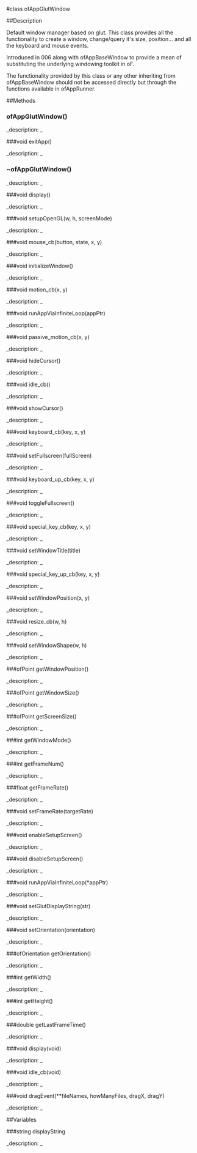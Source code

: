 #class ofAppGlutWindow


##Description








Default window manager based on glut. This class provides all the functionality to create a window, change/query it's size, position... and all the keyboard and mouse events.

Introduced in 006 along with ofAppBaseWindow to provide a mean of substituting the underlying windowing toolkit in oF.

The functionality provided by this class or any other inheriting from ofAppBaseWindow should not be accessed directly but through the functions available in ofAppRunner.










##Methods



### ofAppGlutWindow()

<!--

_syntax: ofAppGlutWindow()_

_name: ofAppGlutWindow_

_returns: _

_returns_description: _

_parameters: _

_access: public_

_version_started: 006_

_version_deprecated: _

_summary: _

_constant: False_

_static: no_

_visible: False_

_advanced: False_



-->

_description: _































###void exitApp()

<!--

_syntax: exitApp()_

_name: exitApp_

_returns: void_

_returns_description: _

_parameters: _

_access: public_

_version_started: 006_

_version_deprecated: _

_summary: _

_constant: False_

_static: False_

_visible: True_

_advanced: False_



-->

_description: _































### ~ofAppGlutWindow()

<!--

_syntax: ~ofAppGlutWindow()_

_name: ~ofAppGlutWindow_

_returns: _

_returns_description: _

_parameters: _

_access: public_

_version_started: 006_

_version_deprecated: _

_summary: _

_constant: False_

_static: no_

_visible: False_

_advanced: False_



-->

_description: _































###void display()

<!--

_syntax: display()_

_name: display_

_returns: void_

_returns_description: _

_parameters: void _

_access: public_

_version_started: 006_

_version_deprecated: _

_summary: _

_constant: False_

_static: False_

_visible: True_

_advanced: False_



-->

_description: _































###void setupOpenGL(w, h, screenMode)

<!--

_syntax: setupOpenGL(w, h, screenMode)_

_name: setupOpenGL_

_returns: void_

_returns_description: _

_parameters: int w, int h, int screenMode_

_access: public_

_version_started: 006_

_version_deprecated: _

_summary: _

_constant: False_

_static: no_

_visible: True_

_advanced: False_



-->

_description: _































###void mouse_cb(button, state, x, y)

<!--

_syntax: mouse_cb(button, state, x, y)_

_name: mouse_cb_

_returns: void_

_returns_description: _

_parameters: int button, int state, int x, int y_

_access: public_

_version_started: 006_

_version_deprecated: _

_summary: _

_constant: False_

_static: yes_

_visible: True_

_advanced: False_



-->

_description: _































###void initializeWindow()

<!--

_syntax: initializeWindow()_

_name: initializeWindow_

_returns: void_

_returns_description: _

_parameters: _

_access: public_

_version_started: 006_

_version_deprecated: _

_summary: _

_constant: False_

_static: no_

_visible: True_

_advanced: False_



-->

_description: _































###void motion_cb(x, y)

<!--

_syntax: motion_cb(x, y)_

_name: motion_cb_

_returns: void_

_returns_description: _

_parameters: int x, int y_

_access: public_

_version_started: 006_

_version_deprecated: _

_summary: _

_constant: False_

_static: yes_

_visible: True_

_advanced: False_



-->

_description: _































###void runAppViaInfiniteLoop(appPtr)

<!--

_syntax: runAppViaInfiniteLoop(appPtr)_

_name: runAppViaInfiniteLoop_

_returns: void_

_returns_description: _

_parameters: ofBaseApp * appPtr_

_access: public_

_version_started: 006_

_version_deprecated: _

_summary: _

_constant: False_

_static: False_

_visible: True_

_advanced: False_



-->

_description: _































###void passive_motion_cb(x, y)

<!--

_syntax: passive_motion_cb(x, y)_

_name: passive_motion_cb_

_returns: void_

_returns_description: _

_parameters: int x, int y_

_access: public_

_version_started: 006_

_version_deprecated: _

_summary: _

_constant: False_

_static: yes_

_visible: True_

_advanced: False_



-->

_description: _































###void hideCursor()

<!--

_syntax: hideCursor()_

_name: hideCursor_

_returns: void_

_returns_description: _

_parameters: _

_access: public_

_version_started: 006_

_version_deprecated: _

_summary: _

_constant: False_

_static: no_

_visible: True_

_advanced: False_



-->

_description: _































###void idle_cb()

<!--

_syntax: idle_cb()_

_name: idle_cb_

_returns: void_

_returns_description: _

_parameters: void _

_access: public_

_version_started: 006_

_version_deprecated: _

_summary: _

_constant: False_

_static: False_

_visible: True_

_advanced: False_



-->

_description: _































###void showCursor()

<!--

_syntax: showCursor()_

_name: showCursor_

_returns: void_

_returns_description: _

_parameters: _

_access: public_

_version_started: 006_

_version_deprecated: _

_summary: _

_constant: False_

_static: no_

_visible: True_

_advanced: False_



-->

_description: _































###void keyboard_cb(key, x, y)

<!--

_syntax: keyboard_cb(key, x, y)_

_name: keyboard_cb_

_returns: void_

_returns_description: _

_parameters: unsigned char key, int x, int y_

_access: public_

_version_started: 006_

_version_deprecated: _

_summary: _

_constant: False_

_static: yes_

_visible: True_

_advanced: False_



-->

_description: _































###void setFullscreen(fullScreen)

<!--

_syntax: setFullscreen(fullScreen)_

_name: setFullscreen_

_returns: void_

_returns_description: _

_parameters: bool fullScreen_

_access: public_

_version_started: 006_

_version_deprecated: _

_summary: _

_constant: False_

_static: no_

_visible: True_

_advanced: False_



-->

_description: _































###void keyboard_up_cb(key, x, y)

<!--

_syntax: keyboard_up_cb(key, x, y)_

_name: keyboard_up_cb_

_returns: void_

_returns_description: _

_parameters: unsigned char key, int x, int y_

_access: public_

_version_started: 006_

_version_deprecated: _

_summary: _

_constant: False_

_static: yes_

_visible: True_

_advanced: False_



-->

_description: _































###void toggleFullscreen()

<!--

_syntax: toggleFullscreen()_

_name: toggleFullscreen_

_returns: void_

_returns_description: _

_parameters: _

_access: public_

_version_started: 006_

_version_deprecated: _

_summary: _

_constant: False_

_static: no_

_visible: True_

_advanced: False_



-->

_description: _































###void special_key_cb(key, x, y)

<!--

_syntax: special_key_cb(key, x, y)_

_name: special_key_cb_

_returns: void_

_returns_description: _

_parameters: int key, int x, int y_

_access: public_

_version_started: 006_

_version_deprecated: _

_summary: _

_constant: False_

_static: yes_

_visible: True_

_advanced: False_



-->

_description: _































###void setWindowTitle(title)

<!--

_syntax: setWindowTitle(title)_

_name: setWindowTitle_

_returns: void_

_returns_description: _

_parameters: string title_

_access: public_

_version_started: 006_

_version_deprecated: _

_summary: _

_constant: False_

_static: no_

_visible: True_

_advanced: False_



-->

_description: _































###void special_key_up_cb(key, x, y)

<!--

_syntax: special_key_up_cb(key, x, y)_

_name: special_key_up_cb_

_returns: void_

_returns_description: _

_parameters: int key, int x, int y_

_access: public_

_version_started: 006_

_version_deprecated: _

_summary: _

_constant: False_

_static: yes_

_visible: True_

_advanced: False_



-->

_description: _































###void setWindowPosition(x, y)

<!--

_syntax: setWindowPosition(x, y)_

_name: setWindowPosition_

_returns: void_

_returns_description: _

_parameters: int x, int y_

_access: public_

_version_started: 006_

_version_deprecated: _

_summary: _

_constant: False_

_static: no_

_visible: True_

_advanced: False_



-->

_description: _































###void resize_cb(w, h)

<!--

_syntax: resize_cb(w, h)_

_name: resize_cb_

_returns: void_

_returns_description: _

_parameters: int w, int h_

_access: public_

_version_started: 006_

_version_deprecated: _

_summary: _

_constant: False_

_static: yes_

_visible: True_

_advanced: False_



-->

_description: _































###void setWindowShape(w, h)

<!--

_syntax: setWindowShape(w, h)_

_name: setWindowShape_

_returns: void_

_returns_description: _

_parameters: int w, int h_

_access: public_

_version_started: 006_

_version_deprecated: _

_summary: _

_constant: False_

_static: no_

_visible: True_

_advanced: False_



-->

_description: _































###ofPoint getWindowPosition()

<!--

_syntax: getWindowPosition()_

_name: getWindowPosition_

_returns: ofPoint_

_returns_description: _

_parameters: _

_access: public_

_version_started: 006_

_version_deprecated: _

_summary: _

_constant: False_

_static: no_

_visible: True_

_advanced: False_



-->

_description: _































###ofPoint getWindowSize()

<!--

_syntax: getWindowSize()_

_name: getWindowSize_

_returns: ofPoint_

_returns_description: _

_parameters: _

_access: public_

_version_started: 006_

_version_deprecated: _

_summary: _

_constant: False_

_static: no_

_visible: True_

_advanced: False_



-->

_description: _































###ofPoint getScreenSize()

<!--

_syntax: getScreenSize()_

_name: getScreenSize_

_returns: ofPoint_

_returns_description: _

_parameters: _

_access: public_

_version_started: 006_

_version_deprecated: _

_summary: _

_constant: False_

_static: no_

_visible: True_

_advanced: False_



-->

_description: _































###int getWindowMode()

<!--

_syntax: getWindowMode()_

_name: getWindowMode_

_returns: int_

_returns_description: _

_parameters: _

_access: public_

_version_started: 006_

_version_deprecated: _

_summary: _

_constant: False_

_static: no_

_visible: True_

_advanced: False_



-->

_description: _































###int getFrameNum()

<!--

_syntax: getFrameNum()_

_name: getFrameNum_

_returns: int_

_returns_description: _

_parameters: _

_access: public_

_version_started: 006_

_version_deprecated: _

_summary: _

_constant: False_

_static: no_

_visible: True_

_advanced: False_



-->

_description: _































###float getFrameRate()

<!--

_syntax: getFrameRate()_

_name: getFrameRate_

_returns: float_

_returns_description: _

_parameters: _

_access: public_

_version_started: 006_

_version_deprecated: _

_summary: _

_constant: False_

_static: no_

_visible: True_

_advanced: False_



-->

_description: _































###void setFrameRate(targetRate)

<!--

_syntax: setFrameRate(targetRate)_

_name: setFrameRate_

_returns: void_

_returns_description: _

_parameters: float targetRate_

_access: public_

_version_started: 006_

_version_deprecated: _

_summary: _

_constant: False_

_static: no_

_visible: True_

_advanced: False_



-->

_description: _































###void enableSetupScreen()

<!--

_syntax: enableSetupScreen()_

_name: enableSetupScreen_

_returns: void_

_returns_description: _

_parameters: _

_access: public_

_version_started: 006_

_version_deprecated: _

_summary: _

_constant: False_

_static: no_

_visible: True_

_advanced: False_



-->

_description: _































###void disableSetupScreen()

<!--

_syntax: disableSetupScreen()_

_name: disableSetupScreen_

_returns: void_

_returns_description: _

_parameters: _

_access: public_

_version_started: 006_

_version_deprecated: _

_summary: _

_constant: False_

_static: no_

_visible: True_

_advanced: False_



-->

_description: _































###void runAppViaInfiniteLoop(*appPtr)

<!--

_syntax: runAppViaInfiniteLoop(*appPtr)_

_name: runAppViaInfiniteLoop_

_returns: void_

_returns_description: _

_parameters: ofBaseApp *appPtr_

_access: public_

_version_started: 007_

_version_deprecated: _

_summary: _

_constant: False_

_static: no_

_visible: True_

_advanced: False_



-->

_description: _














###void setGlutDisplayString(str)

<!--

_syntax: setGlutDisplayString(str)_

_name: setGlutDisplayString_

_returns: void_

_returns_description: _

_parameters: string str_

_access: public_

_version_started: 007_

_version_deprecated: _

_summary: _

_constant: False_

_static: no_

_visible: True_

_advanced: False_



-->

_description: _














###void setOrientation(orientation)

<!--

_syntax: setOrientation(orientation)_

_name: setOrientation_

_returns: void_

_returns_description: _

_parameters: ofOrientation orientation_

_access: public_

_version_started: 007_

_version_deprecated: _

_summary: _

_constant: False_

_static: no_

_visible: True_

_advanced: False_



-->

_description: _














###ofOrientation getOrientation()

<!--

_syntax: getOrientation()_

_name: getOrientation_

_returns: ofOrientation_

_returns_description: _

_parameters: _

_access: public_

_version_started: 007_

_version_deprecated: _

_summary: _

_constant: False_

_static: no_

_visible: True_

_advanced: False_



-->

_description: _














###int getWidth()

<!--

_syntax: getWidth()_

_name: getWidth_

_returns: int_

_returns_description: _

_parameters: _

_access: public_

_version_started: 007_

_version_deprecated: _

_summary: _

_constant: False_

_static: no_

_visible: True_

_advanced: False_



-->

_description: _














###int getHeight()

<!--

_syntax: getHeight()_

_name: getHeight_

_returns: int_

_returns_description: _

_parameters: _

_access: public_

_version_started: 007_

_version_deprecated: _

_summary: _

_constant: False_

_static: no_

_visible: True_

_advanced: False_



-->

_description: _














###double getLastFrameTime()

<!--

_syntax: getLastFrameTime()_

_name: getLastFrameTime_

_returns: double_

_returns_description: _

_parameters: _

_access: public_

_version_started: 007_

_version_deprecated: _

_summary: _

_constant: False_

_static: no_

_visible: True_

_advanced: False_



-->

_description: _














###void display(void)

<!--

_syntax: display(void)_

_name: display_

_returns: void_

_returns_description: _

_parameters: void_

_access: public_

_version_started: 007_

_version_deprecated: _

_summary: _

_constant: False_

_static: yes_

_visible: True_

_advanced: False_



-->

_description: _














###void idle_cb(void)

<!--

_syntax: idle_cb(void)_

_name: idle_cb_

_returns: void_

_returns_description: _

_parameters: void_

_access: public_

_version_started: 007_

_version_deprecated: _

_summary: _

_constant: False_

_static: yes_

_visible: True_

_advanced: False_



-->

_description: _














###void dragEvent(**fileNames, howManyFiles, dragX, dragY)

<!--

_syntax: dragEvent(**fileNames, howManyFiles, dragX, dragY)_

_name: dragEvent_

_returns: void_

_returns_description: _

_parameters: char **fileNames, int howManyFiles, int dragX, int dragY_

_access: public_

_version_started: 007_

_version_deprecated: _

_summary: _

_constant: False_

_static: yes_

_visible: True_

_advanced: False_



-->

_description: _














##Variables



###string displayString

<!--

_name: displayString_

_type: string_

_access: public_

_version_started: 007_

_version_deprecated: _

_summary: _

_visible: True_

_constant: True_

_advanced: False_



-->

_description: _














